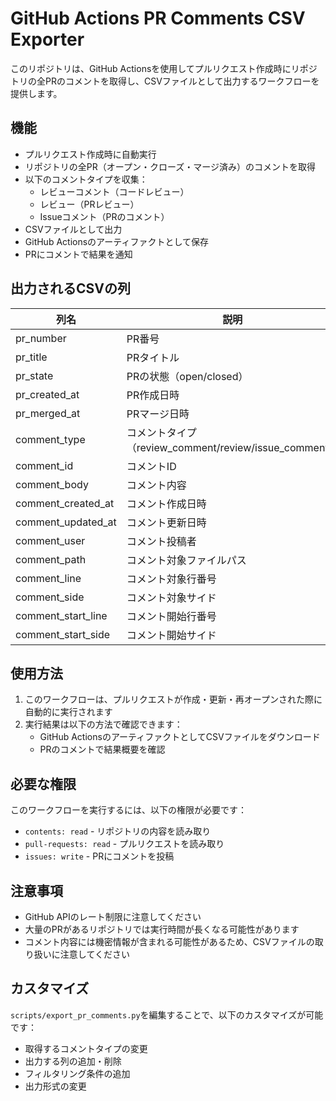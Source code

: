 # GitHub Actions PR Comments CSV Exporter

このリポジトリは、GitHub Actionsを使用してプルリクエスト作成時にリポジトリの全PRのコメントを取得し、CSVファイルとして出力するワークフローを提供します。

## 機能

- プルリクエスト作成時に自動実行
- リポジトリの全PR（オープン・クローズ・マージ済み）のコメントを取得
- 以下のコメントタイプを収集：
  - レビューコメント（コードレビュー）
  - レビュー（PRレビュー）
  - Issueコメント（PRのコメント）
- CSVファイルとして出力
- GitHub Actionsのアーティファクトとして保存
- PRにコメントで結果を通知

## 出力されるCSVの列

| 列名 | 説明 |
|------|------|
| pr_number | PR番号 |
| pr_title | PRタイトル |
| pr_state | PRの状態（open/closed） |
| pr_created_at | PR作成日時 |
| pr_merged_at | PRマージ日時 |
| comment_type | コメントタイプ（review_comment/review/issue_comment） |
| comment_id | コメントID |
| comment_body | コメント内容 |
| comment_created_at | コメント作成日時 |
| comment_updated_at | コメント更新日時 |
| comment_user | コメント投稿者 |
| comment_path | コメント対象ファイルパス |
| comment_line | コメント対象行番号 |
| comment_side | コメント対象サイド |
| comment_start_line | コメント開始行番号 |
| comment_start_side | コメント開始サイド |

## 使用方法

1. このワークフローは、プルリクエストが作成・更新・再オープンされた際に自動的に実行されます
2. 実行結果は以下の方法で確認できます：
   - GitHub ActionsのアーティファクトとしてCSVファイルをダウンロード
   - PRのコメントで結果概要を確認

## 必要な権限

このワークフローを実行するには、以下の権限が必要です：

- `contents: read` - リポジトリの内容を読み取り
- `pull-requests: read` - プルリクエストを読み取り
- `issues: write` - PRにコメントを投稿

## 注意事項

- GitHub APIのレート制限に注意してください
- 大量のPRがあるリポジトリでは実行時間が長くなる可能性があります
- コメント内容には機密情報が含まれる可能性があるため、CSVファイルの取り扱いに注意してください

## カスタマイズ

`scripts/export_pr_comments.py`を編集することで、以下のカスタマイズが可能です：

- 取得するコメントタイプの変更
- 出力する列の追加・削除
- フィルタリング条件の追加
- 出力形式の変更

